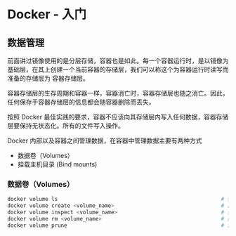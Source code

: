 # Docker - 入门

## 数据管理

前面讲过镜像使用的是分层存储，容器也是如此。每一个容器运行时，是以镜像为基础层，在其上创建一个当前容器的存储层，我们可以称这个为容器运行时读写而准备的存储层为 容器存储层。

容器存储层的生存周期和容器一样，容器消亡时，容器存储层也随之消亡。因此，任何保存于容器存储层的信息都会随容器删除而丢失。

按照 Docker 最佳实践的要求，容器不应该向其存储层内写入任何数据，容器存储层要保持无状态化。所有的文件写入操作。

Docker 内部以及容器之间管理数据，在容器中管理数据主要有两种方式

- 数据卷（Volumes）
- 挂载主机目录 (Bind mounts)

### 数据卷（Volumes）

```bash
docker volume ls                                                    # 列出所有数据卷
docker volume create <volume_name>                                  # 创建一个数据卷
docker volume inspect <volume_name>                                 # 查看数据卷详细信息
docker volume rm <volume_name>                                      # 删除数据卷
docker volume prune                                                 # 清理无用数据卷
```
